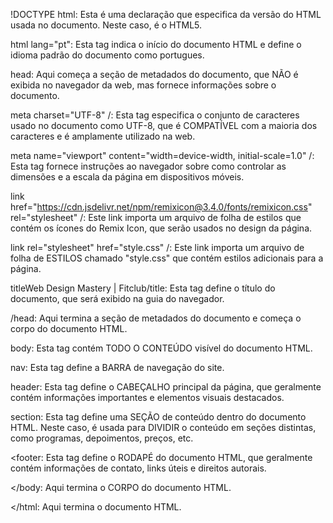 !DOCTYPE html: Esta é uma declaração que especifica da versão do HTML usada no documento. Neste caso, é o HTML5.

html lang="pt": Esta tag indica o início do documento HTML e define o idioma padrão do documento como portugues.

head: Aqui começa a seção de metadados do documento, que NÃO é exibida no navegador da web, mas fornece informações sobre o documento.

meta charset="UTF-8" /: Esta tag especifica o conjunto de caracteres usado no documento como UTF-8, que é COMPATÍVEL com a maioria dos caracteres e é amplamente utilizado na web.

meta name="viewport" content="width=device-width, initial-scale=1.0" /: Esta tag fornece instruções ao navegador sobre como controlar as dimensões e a escala da página em dispositivos móveis.

link href="https://cdn.jsdelivr.net/npm/remixicon@3.4.0/fonts/remixicon.css" rel="stylesheet" /: Este link importa um arquivo de folha de estilos que contém os ícones do Remix Icon, que serão usados no design da página.

link rel="stylesheet" href="style.css" /: Este link importa um arquivo de folha de ESTILOS chamado "style.css" que contém estilos adicionais para a página.

titleWeb Design Mastery | Fitclub/title: Esta tag define o título do documento, que será exibido na guia do navegador.

/head: Aqui termina a seção de metadados do documento e começa o corpo do documento HTML.

body: Esta tag contém TODO O CONTEÚDO visível do documento HTML.

nav: Esta tag define a BARRA de navegação do site.

header: Esta tag define o CABEÇALHO principal da página, que geralmente contém informações importantes e elementos visuais destacados.

section: Esta tag define uma SEÇÃO de conteúdo dentro do documento HTML. Neste caso, é usada para DIVIDIR o conteúdo em seções distintas, como programas, depoimentos, preços, etc.

<footer: Esta tag define o RODAPÉ do documento HTML, que geralmente contém informações de contato, links úteis e direitos autorais.

</body: Aqui termina o CORPO do documento HTML.

</html: Aqui termina o documento HTML.
